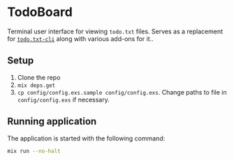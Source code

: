 # TodoBoard

Terminal user interface for viewing `todo.txt` files. Serves as a replacement for [`todo.txt-cli`](https://github.com/ginatrapani/todo.txt-cli/) along with various add-ons for it..

## Setup

1. Clone the repo
1. `mix deps.get`
1. `cp config/config.exs.sample config/config.exs`. Change paths to file in `config/config.exs` if necessary.

## Running application

The application is started with the following command:

```bash
mix run --no-halt
```
